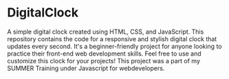 # DigitalClock
A simple digital clock created using HTML, CSS, and JavaScript. This repository contains the code for a responsive and stylish digital clock that updates every second. It's a beginner-friendly project for anyone looking to practice their front-end web development skills. Feel free to use and customize this clock for your projects!
This project was a part of my SUMMER Training under Javascript for webdevelopers.
